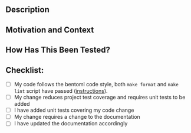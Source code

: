 <!--- Thanks for sending a pull request!

Please make sure to read the contribution guidelines, then fill out the blanks below before requesting a code review.

Name your Pull Request with one of the following prefixes, e.g. "feat: add support for PyTorch", to indicate the type of changes proposed. This is based on the [Conventional Commits specification](https://www.conventionalcommits.org/en/v1.0.0/#summary).

- feat: (new feature for the user, not a new feature for build script)
- fix: (bug fix for the user, not a fix to a build script)
- docs: (changes to the documentation)
- style: (formatting, missing semicolons, etc; no production code change)
- refactor: (refactoring production code, eg. renaming a variable)
- perf: (code changes that improve performance)
- test: (adding missing tests, refactoring tests; no production code change)
- chore: (updating grunt tasks etc; no production code change)
- build: (changes that affect the build system or external dependencies)
- ci: (changes to configuration files and scripts)
- revert: (reverts a previous commit)
-->

## Description
<!--- Describe your changes in detail -->
<!--- Attach screenshots here if appropriate. -->

## Motivation and Context
<!--- Why is this change required? What problem does it solve? -->
<!--- If it fixes an open issue, please link to the issue here. -->
<!--- If it is based on a conversation in slack channel, pls quote related messages here -->

## How Has This Been Tested?
<!--- Please describe in detail how you tested your changes. -->
<!--- Include details of your testing environment, and the tests you ran to -->
<!--- see how your change affects other areas of the code, etc. -->

## Checklist:
<!--- Go over all the following points, and put an `x` in all the boxes that apply. -->
<!--- If you're unsure about any of these, don't hesitate to ask. We're here to help! -->
<!--- If you plan to update documentation or tests in follow-up, please note -->
- [ ] My code follows the bentoml code style, both `make format` and
  `make lint` script have passed
  ([instructions](https://github.com/bentoml/BentoML/blob/master/DEVELOPMENT.md#style-check-and-auto-formatting-your-code)).
- [ ] My change reduces project test coverage and requires unit tests to be added
- [ ] I have added unit tests covering my code change
- [ ] My change requires a change to the documentation
- [ ] I have updated the documentation accordingly
